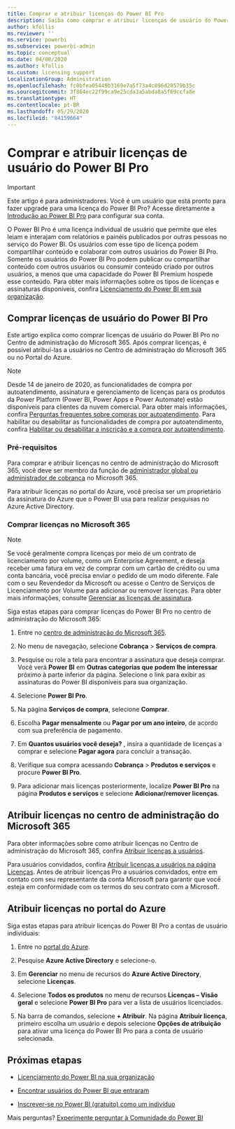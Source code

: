 ```yaml
---
title: Comprar e atribuir licenças do Power BI Pro
description: Saiba como comprar e atribuir licenças de usuário do Power BI Pro para que os usuários possam acessar o conteúdo e colaborar com outras pessoas no serviço do Power BI.
author: kfollis
ms.reviewer: ''
ms.service: powerbi
ms.subservice: powerbi-admin
ms.topic: conceptual
ms.date: 04/08/2020
ms.author: kfollis
ms.custom: licensing support
LocalizationGroup: Administration
ms.openlocfilehash: fc0bfea05449b3169e7a5f73a4c096d28579b35c
ms.sourcegitcommit: 3f864ec22f99ca9e25cda3a5abda8a5f69ccfa8e
ms.translationtype: HT
ms.contentlocale: pt-BR
ms.lasthandoff: 05/29/2020
ms.locfileid: "84159664"
---
```

# <a name="purchase-and-assign-power-bi-pro-user-licenses"></a>Comprar e atribuir licenças de usuário do Power BI Pro

>[!IMPORTANT]
>Este artigo é para administradores. Você é um usuário que está pronto para fazer upgrade para uma licença do Power BI Pro? Acesse diretamente a [Introdução ao Power BI Pro](https://go.microsoft.com/fwlink/?LinkId=2106428&clcid=0x409&cmpid=pbidocs-purchasing-power-bi-pro) para configurar sua conta.

O Power BI Pro é uma licença individual de usuário que permite que eles leiam e interajam com relatórios e painéis publicados por outras pessoas no serviço do Power BI. Os usuários com esse tipo de licença podem compartilhar conteúdo e colaborar com outros usuários do Power BI Pro. Somente os usuários do Power BI Pro podem publicar ou compartilhar conteúdo com outros usuários ou consumir conteúdo criado por outros usuários, a menos que uma capacidade do Power BI Premium hospede esse conteúdo. Para obter mais informações sobre os tipos de licenças e assinaturas disponíveis, confira [Licenciamento do Power BI em sua organização](service-admin-licensing-organization.md).

## <a name="purchase-power-bi-pro-user-licenses"></a>Comprar licenças de usuário do Power BI Pro

Este artigo explica como comprar licenças de usuário do Power BI Pro no Centro de administração do Microsoft 365. Após comprar licenças, é possível atribuí-las a usuários no Centro de administração do Microsoft 365 ou no Portal do Azure.

> [!NOTE]
> Desde 14 de janeiro de 2020, as funcionalidades de compra por autoatendimento, assinatura e gerenciamento de licenças para os produtos da Power Platform (Power BI, Power Apps e Power Automate) estão disponíveis para clientes da nuvem comercial. Para obter mais informações, confira [Perguntas frequentes sobre compras por autoatendimento](https://docs.microsoft.com/microsoft-365/commerce/subscriptions/self-service-purchase-faq). Para habilitar ou desabilitar as funcionalidades de compra por autoatendimento, confira [Habilitar ou desabilitar a inscrição e a compra por autoatendimento](/service-admin-disable-self-service.md).

### <a name="prerequisites"></a>Pré-requisitos

Para comprar e atribuir licenças no centro de administração do Microsoft 365, você deve ser membro da função de [administrador global ou administrador de cobrança](https://support.office.com/article/about-office-365-admin-roles-da585eea-f576-4f55-a1e0-87090b6aaa9d) no Microsoft 365.

Para atribuir licenças no portal do Azure, você precisa ser um proprietário da assinatura do Azure que o Power BI usa para realizar pesquisas no Azure Active Directory.

### <a name="purchase-licenses-in-microsoft-365"></a>Comprar licenças no Microsoft 365

> [!NOTE]
> Se você geralmente compra licenças por meio de um contrato de licenciamento por volume, como um Enterprise Agreement, e deseja receber uma fatura em vez de comprar com um cartão de crédito ou uma conta bancária, você precisa enviar o pedido de um modo diferente. Fale com o seu Revendedor da Microsoft ou acesse o Centro de Serviços de Licenciamento por Volume para adicionar ou remover licenças. Para obter mais informações, consulte [Gerenciar as licenças de assinatura](https://docs.microsoft.com/microsoft-365/commerce/licenses/buy-licenses?view=o365-worldwide).

Siga estas etapas para comprar licenças do Power BI Pro no centro de administração do Microsoft 365:

1. Entre no [centro de administração do Microsoft 365](https://admin.microsoft.com).

2. No menu de navegação, selecione **Cobrança** > **Serviços de compra**.

3. Pesquise ou role a tela para encontrar a assinatura que deseja comprar. Você verá **Power BI** em **Outras categorias que podem lhe interessar** próximo à parte inferior da página. Selecione o link para exibir as assinaturas do Power BI disponíveis para sua organização.

4. Selecione **Power BI Pro**.

5. Na página **Serviços de compra**, selecione **Comprar**.

6. Escolha **Pagar mensalmente** ou **Pagar por um ano inteiro**, de acordo com sua preferência de pagamento.

7. Em **Quantos usuários você deseja?** , insira a quantidade de licenças a comprar e selecione **Pagar agora** para concluir a transação.

8. Verifique sua compra acessando **Cobrança** > **Produtos e serviços** e procure **Power BI Pro**.

9. Para adicionar mais licenças posteriormente, localize **Power BI Pro** na página **Produtos e serviços** e selecione **Adicionar/remover licenças**.


## <a name="assign-licenses-in-the-microsoft-365-admin-center"></a>Atribuir licenças no centro de administração do Microsoft 365

Para obter informações sobre como atribuir licenças no Centro de administração do Microsoft 365, confira [Atribuir licenças a usuários](/office365/admin/manage/assign-licenses-to-users).

Para usuários convidados, confira [Atribuir licenças a usuários na página Licenças](/office365/admin/manage/assign-licenses-to-users#assign-licenses-to-users-on-the-licenses-page). Antes de atribuir licenças Pro a usuários convidados, entre em contato com seu representante da conta Microsoft para garantir que você esteja em conformidade com os termos do seu contrato com a Microsoft.

## <a name="assign-licenses-in-the-azure-portal"></a>Atribuir licenças no portal do Azure

Siga estas etapas para atribuir licenças do Power BI Pro a contas de usuário individuais:

1. Entre no [portal do Azure](https://portal.azure.com/).

2. Pesquise **Azure Active Directory** e selecione-o.

3. Em **Gerenciar** no menu de recursos do **Azure Active Directory**, selecione **Licenças**.

4. Selecione **Todos os produtos** no menu de recursos **Licenças – Visão geral** e selecione **Power BI Pro** para ver a lista de usuários licenciados.

5. Na barra de comandos, selecione **+ Atribuir**. Na página **Atribuir licença**, primeiro escolha um usuário e depois selecione **Opções de atribuição** para ativar uma licença do Power BI Pro para a conta de usuário selecionada.

## <a name="next-steps"></a>Próximas etapas

- [Licenciamento do Power BI na sua organização](service-admin-licensing-organization.md)

 - [Encontrar usuários do Power BI que entraram](service-admin-access-usage.md)

 - [Inscrever-se no Power BI (gratuito) como um indivíduo](../fundamentals/service-self-service-signup-for-power-bi.md)

Mais perguntas? [Experimente perguntar à Comunidade do Power BI](https://community.powerbi.com/)
